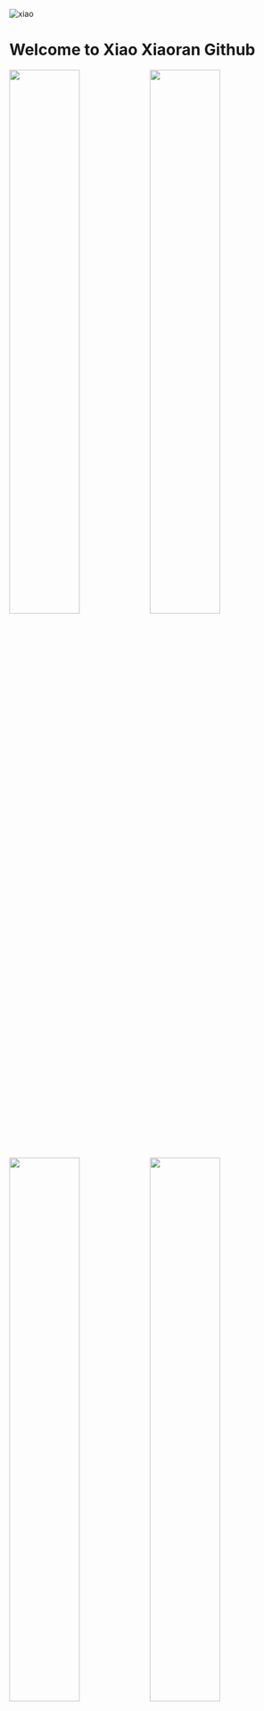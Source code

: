 ![xiao](https://img-blog.csdnimg.cn/20210518211707779.png#pic_center)


# Welcome to Xiao Xiaoran Github

<img src="https://media.giphy.com/media/836HiJc7pgzy8iNXCn/giphy.gif" width="50%" ><img src="https://media.giphy.com/media/836HiJc7pgzy8iNXCn/giphy.gif" width="50%" ><img src="https://media.giphy.com/media/836HiJc7pgzy8iNXCn/giphy.gif" width="50%" ><img src="https://media.giphy.com/media/836HiJc7pgzy8iNXCn/giphy.gif" width="50%" >



<br>
<br>
<br>



<img src="https://github-readme-stats.vercel.app/api/top-langs/?username=xiaoxiaoranxxx&theme=tokyonight&show_icons=true" width="40%" height=""  /><img alt="GIF" src="https://media.giphy.com/media/iIqmM5tTjmpOB9mpbn/giphy.gif" width="60%"  />

<br/>

![`xiaoxiaoran`'s Github stats](https://github-readme-stats.vercel.app/api?username=xiaoxiaoranxxx&show_icons=true&theme=dark)